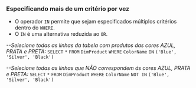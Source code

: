 ### Especificando mais de um critério por vez

- O operador `IN` permite que sejam especificados múltiplos critérios dentro do `WHERE`.
- O `IN` é uma alternativa reduzida ao `OR`. 

*--Selecione todas as linhas da tabela com produtos das cores AZUL, PRATA e PRETA:*
`SELECT`
	`*`
`FROM`
	`DimProduct`
`WHERE`
	`ColorName`
		`IN` 
	`('Blue', 'Silver', 'Black')`

*--Selecione todas as linhas que NÃO correspondem ás cores AZUL, PRATA e PRETA:*
`SELECT`
	`*`
`FROM`
	`DimProduct`
`WHERE`
	`ColorName`
		`NOT IN` 
	`('Blue', 'Silver', 'Black')`